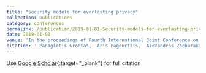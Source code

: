 ```yaml
---
title: "Security models for everlasting privacy"
collection: publications
category: conferences
permalink: /publication/2019-01-01-Security-models-for-everlasting-privacy
date: 2019-01-01
venue: 'In the proceedings of Fourth International Joint Conference on Electronic Voting E-Vote-ID 2019. 1-4 October 2019, Lochau Bregenz, Austria, Taltech Proceedings'
citation: ' Panagiotis Grontas,  Aris Pagourtzis,  Alexandros Zacharakis, &quot;Security models for everlasting privacy.&quot; In the proceedings of Fourth International Joint Conference on Electronic Voting E-Vote-ID 2019. 1-4 October 2019, Lochau Bregenz, Austria, Taltech Proceedings, 2019.'
---
```

Use [Google Scholar](https://scholar.google.com/scholar?q=Security+models+for+everlasting+privacy){:target="_blank"} for full citation